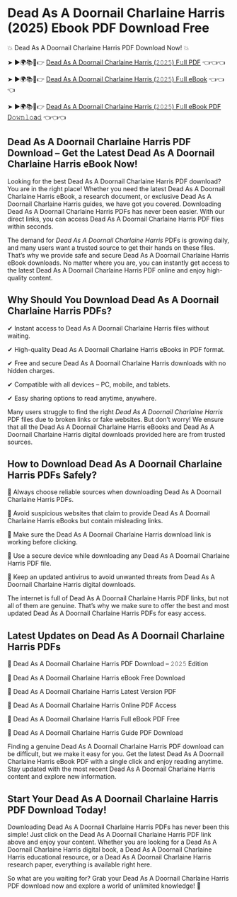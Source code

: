 # Dead As A Doornail Charlaine Harris (2025) Ebook PDF Download Free

💥 Dead As A Doornail Charlaine Harris PDF Download Now! 💥

➤ ►🌍📚📱👉 [Dead As A Doornail Charlaine Harris (𝟸𝟶𝟸𝟻) F𝚞ll PDF](https://getpdf.xyz/dead-as-a-doornail-charlaine-harris) 👈👈👈


➤ ►🌍📚📱👉 [Dead As A Doornail Charlaine Harris (𝟸𝟶𝟸𝟻) F𝚞ll eBook](https://getpdf.xyz/dead-as-a-doornail-charlaine-harris) 👈👈👈


➤ ►🌍📚📱👉 [Dead As A Doornail Charlaine Harris (𝟸𝟶𝟸𝟻) F𝚞ll eBook PDF D𝚘𝚠𝚗𝚕𝚘a𝚍](https://getpdf.xyz/dead-as-a-doornail-charlaine-harris) 👈👈👈


## Dead As A Doornail Charlaine Harris PDF Download – Get the Latest Dead As A Doornail Charlaine Harris eBook Now!

Looking for the best Dead As A Doornail Charlaine Harris PDF download? You are in the right place! Whether you need the latest Dead As A Doornail Charlaine Harris eBook, a research document, or exclusive Dead As A Doornail Charlaine Harris guides, we have got you covered. Downloading Dead As A Doornail Charlaine Harris PDFs has never been easier. With our direct links, you can access Dead As A Doornail Charlaine Harris PDF files within seconds.

The demand for *Dead As A Doornail Charlaine Harris* PDFs is growing daily, and many users want a trusted source to get their hands on these files. That’s why we provide safe and secure Dead As A Doornail Charlaine Harris eBook downloads. No matter where you are, you can instantly get access to the latest Dead As A Doornail Charlaine Harris PDF online and enjoy high-quality content.

## Why Should You Download Dead As A Doornail Charlaine Harris PDFs?

✔ Instant access to Dead As A Doornail Charlaine Harris files without waiting.

✔ High-quality Dead As A Doornail Charlaine Harris eBooks in PDF format.

✔ Free and secure Dead As A Doornail Charlaine Harris downloads with no hidden charges.

✔ Compatible with all devices – PC, mobile, and tablets.

✔ Easy sharing options to read anytime, anywhere.

Many users struggle to find the right *Dead As A Doornail Charlaine Harris* PDF files due to broken links or fake websites. But don’t worry! We ensure that all the Dead As A Doornail Charlaine Harris eBooks and Dead As A Doornail Charlaine Harris digital downloads provided here are from trusted sources.

## How to Download Dead As A Doornail Charlaine Harris PDFs Safely?

📌 Always choose reliable sources when downloading Dead As A Doornail Charlaine Harris PDFs.

📌 Avoid suspicious websites that claim to provide Dead As A Doornail Charlaine Harris eBooks but contain misleading links.

📌 Make sure the Dead As A Doornail Charlaine Harris download link is working before clicking.

📌 Use a secure device while downloading any Dead As A Doornail Charlaine Harris PDF file.

📌 Keep an updated antivirus to avoid unwanted threats from Dead As A Doornail Charlaine Harris digital downloads.

The internet is full of Dead As A Doornail Charlaine Harris PDF links, but not all of them are genuine. That’s why we make sure to offer the best and most updated Dead As A Doornail Charlaine Harris PDFs for easy access.

## Latest Updates on Dead As A Doornail Charlaine Harris PDFs

🔹 Dead As A Doornail Charlaine Harris PDF Download – 𝟸𝟶𝟸𝟻 Edition

🔹 Dead As A Doornail Charlaine Harris eBook Free Download

🔹 Dead As A Doornail Charlaine Harris Latest Version PDF

🔹 Dead As A Doornail Charlaine Harris Online PDF Access

🔹 Dead As A Doornail Charlaine Harris Full eBook PDF Free

🔹 Dead As A Doornail Charlaine Harris Guide PDF Download

Finding a genuine Dead As A Doornail Charlaine Harris PDF download can be difficult, but we make it easy for you. Get the latest Dead As A Doornail Charlaine Harris eBook PDF with a single click and enjoy reading anytime. Stay updated with the most recent Dead As A Doornail Charlaine Harris content and explore new information.

## Start Your Dead As A Doornail Charlaine Harris PDF Download Today!

Downloading Dead As A Doornail Charlaine Harris PDFs has never been this simple! Just click on the Dead As A Doornail Charlaine Harris PDF link above and enjoy your content. Whether you are looking for a Dead As A Doornail Charlaine Harris digital book, a Dead As A Doornail Charlaine Harris educational resource, or a Dead As A Doornail Charlaine Harris research paper, everything is available right here.

So what are you waiting for? Grab your Dead As A Doornail Charlaine Harris PDF download now and explore a world of unlimited knowledge! 🚀